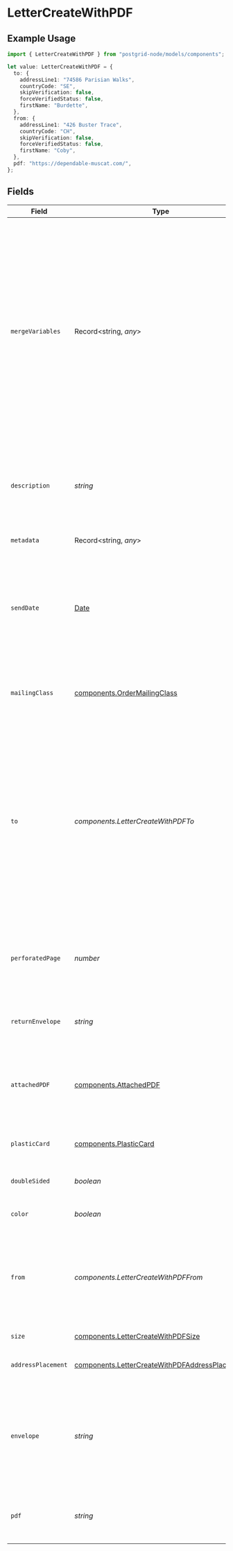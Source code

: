 # LetterCreateWithPDF

## Example Usage

```typescript
import { LetterCreateWithPDF } from "postgrid-node/models/components";

let value: LetterCreateWithPDF = {
  to: {
    addressLine1: "74586 Parisian Walks",
    countryCode: "SE",
    skipVerification: false,
    forceVerifiedStatus: false,
    firstName: "Burdette",
  },
  from: {
    addressLine1: "426 Buster Trace",
    countryCode: "CH",
    skipVerification: false,
    forceVerifiedStatus: false,
    firstName: "Coby",
  },
  pdf: "https://dependable-muscat.com/",
};
```

## Fields

| Field                                                                                                                                                                                                                                                                     | Type                                                                                                                                                                                                                                                                      | Required                                                                                                                                                                                                                                                                  | Description                                                                                                                                                                                                                                                               |
| ------------------------------------------------------------------------------------------------------------------------------------------------------------------------------------------------------------------------------------------------------------------------- | ------------------------------------------------------------------------------------------------------------------------------------------------------------------------------------------------------------------------------------------------------------------------- | ------------------------------------------------------------------------------------------------------------------------------------------------------------------------------------------------------------------------------------------------------------------------- | ------------------------------------------------------------------------------------------------------------------------------------------------------------------------------------------------------------------------------------------------------------------------- |
| `mergeVariables`                                                                                                                                                                                                                                                          | Record<string, *any*>                                                                                                                                                                                                                                                     | :heavy_minus_sign:                                                                                                                                                                                                                                                        | These will be merged with the variables in the template or HTML you create this order with. The keys in this object should match the variable names in the template _exactly_ as they are case-sensitive. Note that these _do not_ apply to PDFs uploaded with the order. |
| `description`                                                                                                                                                                                                                                                             | *string*                                                                                                                                                                                                                                                                  | :heavy_minus_sign:                                                                                                                                                                                                                                                        | An optional string describing this resource. Will be visible in the API and the dashboard.                                                                                                                                                                                |
| `metadata`                                                                                                                                                                                                                                                                | Record<string, *any*>                                                                                                                                                                                                                                                     | :heavy_minus_sign:                                                                                                                                                                                                                                                        | See the section on Metadata.                                                                                                                                                                                                                                              |
| `sendDate`                                                                                                                                                                                                                                                                | [Date](https://developer.mozilla.org/en-US/docs/Web/JavaScript/Reference/Global_Objects/Date)                                                                                                                                                                             | :heavy_minus_sign:                                                                                                                                                                                                                                                        | This order will transition from `ready` to `printing` on the day after this date. You can use this parameter to schedule orders for a future date.                                                                                                                        |
| `mailingClass`                                                                                                                                                                                                                                                            | [components.OrderMailingClass](../../models/components/ordermailingclass.md)                                                                                                                                                                                              | :heavy_minus_sign:                                                                                                                                                                                                                                                        | The mailing class of this order. If not provided, automatically set to `first_class`.                                                                                                                                                                                     |
| `to`                                                                                                                                                                                                                                                                      | *components.LetterCreateWithPDFTo*                                                                                                                                                                                                                                        | :heavy_check_mark:                                                                                                                                                                                                                                                        | The recipient of this order. You can either supply the contact information inline here or provide a contact ID. PostGrid will automatically deduplicate contacts regardless of whether you provide the information inline here or call the contact creation endpoint.     |
| `perforatedPage`                                                                                                                                                                                                                                                          | *number*                                                                                                                                                                                                                                                                  | :heavy_minus_sign:                                                                                                                                                                                                                                                        | If specified, indicates which letter page is perforated. Currently, only the first page can be perforated.                                                                                                                                                                |
| `returnEnvelope`                                                                                                                                                                                                                                                          | *string*                                                                                                                                                                                                                                                                  | :heavy_minus_sign:                                                                                                                                                                                                                                                        | The return envelope (ID) sent out with the letter, if any.                                                                                                                                                                                                                |
| `attachedPDF`                                                                                                                                                                                                                                                             | [components.AttachedPDF](../../models/components/attachedpdf.md)                                                                                                                                                                                                          | :heavy_minus_sign:                                                                                                                                                                                                                                                        | You can attach a PDF to the content you supply for this letter. This is useful if you have some stati                                                                                                                                                                     |
| `plasticCard`                                                                                                                                                                                                                                                             | [components.PlasticCard](../../models/components/plasticcard.md)                                                                                                                                                                                                          | :heavy_minus_sign:                                                                                                                                                                                                                                                        | The plastic card sent out with the letter, if any.                                                                                                                                                                                                                        |
| `doubleSided`                                                                                                                                                                                                                                                             | *boolean*                                                                                                                                                                                                                                                                 | :heavy_minus_sign:                                                                                                                                                                                                                                                        | Indicates if the letter is double-sided.                                                                                                                                                                                                                                  |
| `color`                                                                                                                                                                                                                                                                   | *boolean*                                                                                                                                                                                                                                                                 | :heavy_minus_sign:                                                                                                                                                                                                                                                        | Indicates if the letter is in color.                                                                                                                                                                                                                                      |
| `from`                                                                                                                                                                                                                                                                    | *components.LetterCreateWithPDFFrom*                                                                                                                                                                                                                                      | :heavy_check_mark:                                                                                                                                                                                                                                                        | The contact information of the sender. You can pass contact information inline here just like you can for the `to`.                                                                                                                                                       |
| `size`                                                                                                                                                                                                                                                                    | [components.LetterCreateWithPDFSize](../../models/components/lettercreatewithpdfsize.md)                                                                                                                                                                                  | :heavy_minus_sign:                                                                                                                                                                                                                                                        | The size of the letter.                                                                                                                                                                                                                                                   |
| `addressPlacement`                                                                                                                                                                                                                                                        | [components.LetterCreateWithPDFAddressPlacement](../../models/components/lettercreatewithpdfaddressplacement.md)                                                                                                                                                          | :heavy_minus_sign:                                                                                                                                                                                                                                                        | The placement of the address on the letter.                                                                                                                                                                                                                               |
| `envelope`                                                                                                                                                                                                                                                                | *string*                                                                                                                                                                                                                                                                  | :heavy_minus_sign:                                                                                                                                                                                                                                                        | The envelope (ID) for the letter. You can either specify a custom envelope ID or use the default `standard` envelope.                                                                                                                                                     |
| `pdf`                                                                                                                                                                                                                                                                     | *string*                                                                                                                                                                                                                                                                  | :heavy_check_mark:                                                                                                                                                                                                                                                        | A URL pointing to a PDF file for the letter or the PDF file itself.                                                                                                                                                                                                       |